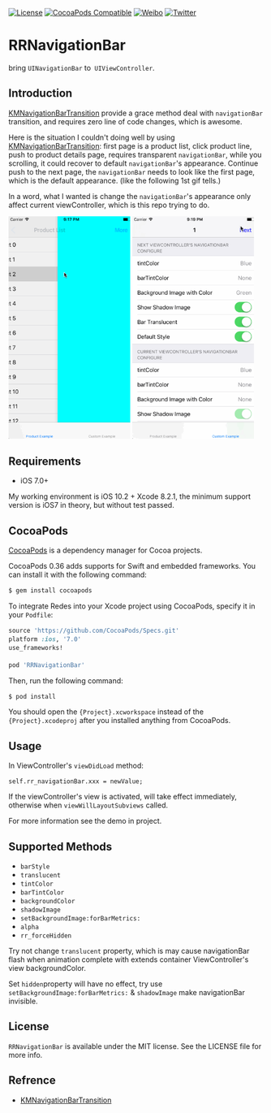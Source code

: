 [![License](https://img.shields.io/badge/license-MIT-lightgrey.svg)](https://github.com/cuzv/RRNavigationBar/blob/master/LICENSE)
[![CocoaPods Compatible](https://img.shields.io/badge/CocoaPods-v0.1-green.svg)](https://github.com/CocoaPods/CocoaPods)
[![Weibo](https://img.shields.io/badge/Weibo-cuzval-yellowgreen.svg)](http://weibo.com/cuzval/)
[![Twitter](https://img.shields.io/twitter/url/http/shields.io.svg?style=social)](http://twitter.com/mochxiao)


# RRNavigationBar
bring `UINavigationBar` to` UIViewController`.

## Introduction

[KMNavigationBarTransition](https://github.com/MoZhouqi/KMNavigationBarTransition) provide a grace method deal with `navigationBar` transition, and requires zero  line of code changes, which is awesome.

Here is the situation I couldn't doing well by using [KMNavigationBarTransition](https://github.com/MoZhouqi/KMNavigationBarTransition): first page is a product list, click product line, push to product details page, requires transparent `navigationBar`, while you scrolling, it could recover to default `navigationBar`'s appearance. Continue  push to the next page, the `navigationBar` needs to look like the first page, which is the default appearance. (like the following 1st gif tells.)

In a word, what I wanted is change the  `navigationBar`'s appearance only affect current viewController, which is this repo trying to do.

<p align="left">
<img src="./Preview/1.gif" width=240px">
<img src="./Preview/2.gif" width=240px">
</p>

## Requirements

- iOS 7.0+

My working environment is iOS 10.2 + Xcode 8.2.1, the minimum support version is iOS7 in theory, but without test passed.

## CocoaPods

[CocoaPods](http://cocoapods.org) is a dependency manager for Cocoa projects.

CocoaPods 0.36 adds supports for Swift and embedded frameworks. You can install it with the following command:

```bash
$ gem install cocoapods
```

To integrate Redes into your Xcode project using CocoaPods, specify it in your `Podfile`:

```ruby
source 'https://github.com/CocoaPods/Specs.git'
platform :ios, '7.0'
use_frameworks!

pod 'RRNavigationBar'
```

Then, run the following command:

```bash
$ pod install
```

You should open the `{Project}.xcworkspace` instead of the `{Project}.xcodeproj` after you installed anything from CocoaPods.

## Usage

In ViewController's `viewDidLoad` method:

```Objec
self.rr_navigationBar.xxx = newValue;
```

If the viewController's view is activated, will take effect immediately, otherwise when `viewWillLayoutSubviews` called.

For more information see the demo in project.

## Supported Methods

- `barStyle`
- `translucent`
- `tintColor`
- `barTintColor`
- `backgroundColor`
- `shadowImage`
- `setBackgroundImage:forBarMetrics:`
- `alpha`
- `rr_forceHidden`

Try not change `translucent` property, which is may cause navigationBar flash when animation complete with extends container ViewController's view backgroundColor.

Set `hidden`property will have no effect, try use `setBackgroundImage:forBarMetrics:` & `shadowImage` make navigationBar invisible.

## License

`RRNavigationBar` is available under the MIT license. See the LICENSE file for more info.

## Refrence

- [KMNavigationBarTransition](https://github.com/MoZhouqi/KMNavigationBarTransition)
